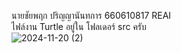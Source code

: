 นายชัยพฤก ปริญญานันทการ 660610817 REAI <br>
ไฟล์งาน Turtle อยู่ใน โฟลเดอร์ src ครับ <br>
![2024-11-20 (2)](https://github.com/user-attachments/assets/a56fea7c-93e0-469c-bda5-fa18c0796b84)
